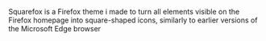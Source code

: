 Squarefox is a Firefox theme i made to turn all elements visible on the Firefox homepage into square-shaped icons, similarly to earlier versions of the Microsoft Edge browser
